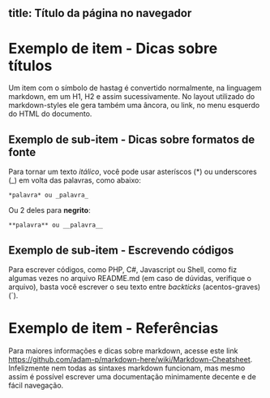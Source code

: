 title: Título da página no navegador
---

# Exemplo de item - Dicas sobre títulos

Um item com o símbolo de hastag é convertido normalmente, na linguagem markdown, em um H1, H2 e assim sucessivamente. No layout utilizado do markdown-styles ele gera também uma âncora, ou link, no menu esquerdo do HTML do documento.

## Exemplo de sub-item - Dicas sobre formatos de fonte

Para tornar um texto *itálico*, você pode usar asteríscos (*) ou underscores (_) em volta das palavras, como abaixo:

```
*palavra* ou _palavra_
```

Ou 2 deles para **negrito**:

```
**palavra** ou __palavra__
```

## Exemplo de sub-item - Escrevendo códigos

Para escrever códigos, como PHP, C#, Javascript ou Shell, como fiz algumas vezes no arquivo README.md (em caso de dúvidas, verifique o arquivo), basta você escrever o seu texto entre *backticks* (acentos-graves) (´).

# Exemplo de item - Referências

Para maiores informações e dicas sobre markdown, acesse este link https://github.com/adam-p/markdown-here/wiki/Markdown-Cheatsheet. Infelizmente nem todas as sintaxes markdown funcionam, mas mesmo assim é possível escrever uma documentação minimamente decente e de fácil navegação.
